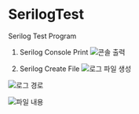 # SerilogTest
Serilog Test Program

1. Serilog Console Print
![콘솔 출력](https://user-images.githubusercontent.com/22911504/95669497-fa38a580-0bb3-11eb-97af-9ef8732f6b91.PNG)


2. Serilog Create File
![로그 파일 생성](https://user-images.githubusercontent.com/22911504/95669514-2f44f800-0bb4-11eb-8919-032339dc0599.PNG)

![로그 경로](https://user-images.githubusercontent.com/22911504/95669524-500d4d80-0bb4-11eb-82f4-02ce4481e566.PNG)

![파일 내용](https://user-images.githubusercontent.com/22911504/95669522-4f74b700-0bb4-11eb-88a4-fce38f823092.PNG)



